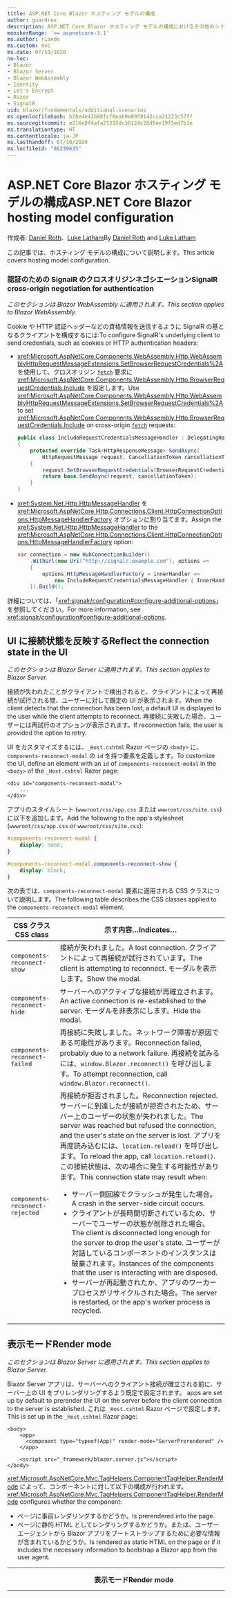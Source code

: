 ```yaml
---
title: ASP.NET Core Blazor ホスティング モデルの構成
author: guardrex
description: ASP.NET Core Blazor ホスティング モデルの構成におけるその他のシナリオについて説明します。
monikerRange: '>= aspnetcore-3.1'
ms.author: riande
ms.custom: mvc
ms.date: 07/10/2020
no-loc:
- Blazor
- Blazor Server
- Blazor WebAssembly
- Identity
- Let's Encrypt
- Razor
- SignalR
uid: blazor/fundamentals/additional-scenarios
ms.openlocfilehash: b28e4e43b88fcf8eab9e8959142cca21223c57ff
ms.sourcegitcommit: e216e8f4afa21215dc38124c28d5ee19f5ed7b1e
ms.translationtype: HT
ms.contentlocale: ja-JP
ms.lasthandoff: 07/10/2020
ms.locfileid: "86239635"
---
```

# <a name="aspnet-core-blazor-hosting-model-configuration"></a><span data-ttu-id="016e3-103">ASP.NET Core Blazor ホスティング モデルの構成</span><span class="sxs-lookup"><span data-stu-id="016e3-103">ASP.NET Core Blazor hosting model configuration</span></span>

<span data-ttu-id="016e3-104">作成者: [Daniel Roth](https://github.com/danroth27)、[Luke Latham](https://github.com/guardrex)</span><span class="sxs-lookup"><span data-stu-id="016e3-104">By [Daniel Roth](https://github.com/danroth27) and [Luke Latham](https://github.com/guardrex)</span></span>

<span data-ttu-id="016e3-105">この記事では、ホスティング モデルの構成について説明します。</span><span class="sxs-lookup"><span data-stu-id="016e3-105">This article covers hosting model configuration.</span></span>

### <a name="signalr-cross-origin-negotiation-for-authentication"></a><span data-ttu-id="016e3-106">認証のための SignalR のクロスオリジンネゴシエーション</span><span class="sxs-lookup"><span data-stu-id="016e3-106">SignalR cross-origin negotiation for authentication</span></span>

<span data-ttu-id="016e3-107">*このセクションは Blazor WebAssembly に適用されます。*</span><span class="sxs-lookup"><span data-stu-id="016e3-107">*This section applies to Blazor WebAssembly.*</span></span>

<span data-ttu-id="016e3-108">Cookie や HTTP 認証ヘッダーなどの資格情報を送信するように SignalR の基となるクライアントを構成するには:</span><span class="sxs-lookup"><span data-stu-id="016e3-108">To configure SignalR's underlying client to send credentials, such as cookies or HTTP authentication headers:</span></span>

* <span data-ttu-id="016e3-109"><xref:Microsoft.AspNetCore.Components.WebAssembly.Http.WebAssemblyHttpRequestMessageExtensions.SetBrowserRequestCredentials%2A> を使用して、クロスオリジン [`fetch`](https://developer.mozilla.org/docs/Web/API/Fetch_API/Using_Fetch) 要求に <xref:Microsoft.AspNetCore.Components.WebAssembly.Http.BrowserRequestCredentials.Include> を設定します。</span><span class="sxs-lookup"><span data-stu-id="016e3-109">Use <xref:Microsoft.AspNetCore.Components.WebAssembly.Http.WebAssemblyHttpRequestMessageExtensions.SetBrowserRequestCredentials%2A> to set <xref:Microsoft.AspNetCore.Components.WebAssembly.Http.BrowserRequestCredentials.Include> on cross-origin [`fetch`](https://developer.mozilla.org/docs/Web/API/Fetch_API/Using_Fetch) requests:</span></span>

  ```csharp
  public class IncludeRequestCredentialsMessageHandler : DelegatingHandler
  {
      protected override Task<HttpResponseMessage> SendAsync(
          HttpRequestMessage request, CancellationToken cancellationToken)
      {
          request.SetBrowserRequestCredentials(BrowserRequestCredentials.Include);
          return base.SendAsync(request, cancellationToken);
      }
  }
  ```

* <span data-ttu-id="016e3-110"><xref:System.Net.Http.HttpMessageHandler> を <xref:Microsoft.AspNetCore.Http.Connections.Client.HttpConnectionOptions.HttpMessageHandlerFactory> オプションに割り当てます。</span><span class="sxs-lookup"><span data-stu-id="016e3-110">Assign the <xref:System.Net.Http.HttpMessageHandler> to the <xref:Microsoft.AspNetCore.Http.Connections.Client.HttpConnectionOptions.HttpMessageHandlerFactory> option:</span></span>

  ```csharp
  var connection = new HubConnectionBuilder()
      .WithUrl(new Uri("http://signalr.example.com"), options =>
      {
          options.HttpMessageHandlerFactory = innerHandler => 
              new IncludeRequestCredentialsMessageHandler { InnerHandler = innerHandler };
      }).Build();
  ```

<span data-ttu-id="016e3-111">詳細については、「<xref:signalr/configuration#configure-additional-options>」を参照してください。</span><span class="sxs-lookup"><span data-stu-id="016e3-111">For more information, see <xref:signalr/configuration#configure-additional-options>.</span></span>

## <a name="reflect-the-connection-state-in-the-ui"></a><span data-ttu-id="016e3-112">UI に接続状態を反映する</span><span class="sxs-lookup"><span data-stu-id="016e3-112">Reflect the connection state in the UI</span></span>

<span data-ttu-id="016e3-113">*このセクションは Blazor Server に適用されます。*</span><span class="sxs-lookup"><span data-stu-id="016e3-113">*This section applies to Blazor Server.*</span></span>

<span data-ttu-id="016e3-114">接続が失われたことがクライアントで検出されると、クライアントによって再接続が試行される間、ユーザーに対して既定の UI が表示されます。</span><span class="sxs-lookup"><span data-stu-id="016e3-114">When the client detects that the connection has been lost, a default UI is displayed to the user while the client attempts to reconnect.</span></span> <span data-ttu-id="016e3-115">再接続に失敗した場合、ユーザーには再試行のオプションが表示されます。</span><span class="sxs-lookup"><span data-stu-id="016e3-115">If reconnection fails, the user is provided the option to retry.</span></span>

<span data-ttu-id="016e3-116">UI をカスタマイズするには、`_Host.cshtml` Razor ページの `<body>` に、`components-reconnect-modal` の `id` を持つ要素を定義します。</span><span class="sxs-lookup"><span data-stu-id="016e3-116">To customize the UI, define an element with an `id` of `components-reconnect-modal` in the `<body>` of the `_Host.cshtml` Razor page:</span></span>

```cshtml
<div id="components-reconnect-modal">
    ...
</div>
```

<span data-ttu-id="016e3-117">アプリのスタイルシート (`wwwroot/css/app.css` または `wwwroot/css/site.css`) に以下を追加します。</span><span class="sxs-lookup"><span data-stu-id="016e3-117">Add the following to the app's stylesheet (`wwwroot/css/app.css` or `wwwroot/css/site.css`):</span></span>

```css
#components-reconnect-modal {
    display: none;
}

#components-reconnect-modal.components-reconnect-show {
    display: block;
}
```

<span data-ttu-id="016e3-118">次の表では、`components-reconnect-modal` 要素に適用される CSS クラスについて説明します。</span><span class="sxs-lookup"><span data-stu-id="016e3-118">The following table describes the CSS classes applied to the `components-reconnect-modal` element.</span></span>

| <span data-ttu-id="016e3-119">CSS クラス</span><span class="sxs-lookup"><span data-stu-id="016e3-119">CSS class</span></span>                       | <span data-ttu-id="016e3-120">示す内容&hellip;</span><span class="sxs-lookup"><span data-stu-id="016e3-120">Indicates&hellip;</span></span> |
| ------------------------------- | ----------------- |
| `components-reconnect-show`     | <span data-ttu-id="016e3-121">接続が失われました。</span><span class="sxs-lookup"><span data-stu-id="016e3-121">A lost connection.</span></span> <span data-ttu-id="016e3-122">クライアントによって再接続が試行されています。</span><span class="sxs-lookup"><span data-stu-id="016e3-122">The client is attempting to reconnect.</span></span> <span data-ttu-id="016e3-123">モーダルを表示します。</span><span class="sxs-lookup"><span data-stu-id="016e3-123">Show the modal.</span></span> |
| `components-reconnect-hide`     | <span data-ttu-id="016e3-124">サーバーへのアクティブな接続が再確立されます。</span><span class="sxs-lookup"><span data-stu-id="016e3-124">An active connection is re-established to the server.</span></span> <span data-ttu-id="016e3-125">モーダルを非表示にします。</span><span class="sxs-lookup"><span data-stu-id="016e3-125">Hide the modal.</span></span> |
| `components-reconnect-failed`   | <span data-ttu-id="016e3-126">再接続に失敗しました。ネットワーク障害が原因である可能性があります。</span><span class="sxs-lookup"><span data-stu-id="016e3-126">Reconnection failed, probably due to a network failure.</span></span> <span data-ttu-id="016e3-127">再接続を試みるには、`window.Blazor.reconnect()` を呼び出します。</span><span class="sxs-lookup"><span data-stu-id="016e3-127">To attempt reconnection, call `window.Blazor.reconnect()`.</span></span> |
| `components-reconnect-rejected` | <span data-ttu-id="016e3-128">再接続が拒否されました。</span><span class="sxs-lookup"><span data-stu-id="016e3-128">Reconnection rejected.</span></span> <span data-ttu-id="016e3-129">サーバーに到達したが接続が拒否されたため、サーバー上のユーザーの状態が失われました。</span><span class="sxs-lookup"><span data-stu-id="016e3-129">The server was reached but refused the connection, and the user's state on the server is lost.</span></span> <span data-ttu-id="016e3-130">アプリを再度読み込むには、`location.reload()` を呼び出します。</span><span class="sxs-lookup"><span data-stu-id="016e3-130">To reload the app, call `location.reload()`.</span></span> <span data-ttu-id="016e3-131">この接続状態は、次の場合に発生する可能性があります。</span><span class="sxs-lookup"><span data-stu-id="016e3-131">This connection state may result when:</span></span><ul><li><span data-ttu-id="016e3-132">サーバー側回線でクラッシュが発生した場合。</span><span class="sxs-lookup"><span data-stu-id="016e3-132">A crash in the server-side circuit occurs.</span></span></li><li><span data-ttu-id="016e3-133">クライアントが長時間切断されているため、サーバーでユーザーの状態が削除された場合。</span><span class="sxs-lookup"><span data-stu-id="016e3-133">The client is disconnected long enough for the server to drop the user's state.</span></span> <span data-ttu-id="016e3-134">ユーザーが対話しているコンポーネントのインスタンスは破棄されます。</span><span class="sxs-lookup"><span data-stu-id="016e3-134">Instances of the components that the user is interacting with are disposed.</span></span></li><li><span data-ttu-id="016e3-135">サーバーが再起動されたか、アプリのワーカー プロセスがリサイクルされた場合。</span><span class="sxs-lookup"><span data-stu-id="016e3-135">The server is restarted, or the app's worker process is recycled.</span></span></li></ul> |

## <a name="render-mode"></a><span data-ttu-id="016e3-136">表示モード</span><span class="sxs-lookup"><span data-stu-id="016e3-136">Render mode</span></span>

<span data-ttu-id="016e3-137">*このセクションは Blazor Server に適用されます。*</span><span class="sxs-lookup"><span data-stu-id="016e3-137">*This section applies to Blazor Server.*</span></span>

Blazor Server<span data-ttu-id="016e3-138"> アプリは、サーバーへのクライアント接続が確立される前に、サーバー上の UI をプリレンダリングするよう既定で設定されます。</span><span class="sxs-lookup"><span data-stu-id="016e3-138"> apps are set up by default to prerender the UI on the server before the client connection to the server is established.</span></span> <span data-ttu-id="016e3-139">これは `_Host.cshtml` Razor ページで設定します。</span><span class="sxs-lookup"><span data-stu-id="016e3-139">This is set up in the `_Host.cshtml` Razor page:</span></span>

```cshtml
<body>
    <app>
      <component type="typeof(App)" render-mode="ServerPrerendered" />
    </app>

    <script src="_framework/blazor.server.js"></script>
</body>
```

<span data-ttu-id="016e3-140"><xref:Microsoft.AspNetCore.Mvc.TagHelpers.ComponentTagHelper.RenderMode> によって、コンポーネントに対して以下の構成が行われます。</span><span class="sxs-lookup"><span data-stu-id="016e3-140"><xref:Microsoft.AspNetCore.Mvc.TagHelpers.ComponentTagHelper.RenderMode> configures whether the component:</span></span>

* <span data-ttu-id="016e3-141">ページに事前レンダリングするかどうか。</span><span class="sxs-lookup"><span data-stu-id="016e3-141">Is prerendered into the page.</span></span>
* <span data-ttu-id="016e3-142">ページに静的 HTML としてレンダリングするかどうか。または、ユーザー エージェントから Blazor アプリをブートストラップするために必要な情報が含まれているかどうか。</span><span class="sxs-lookup"><span data-stu-id="016e3-142">Is rendered as static HTML on the page or if it includes the necessary information to bootstrap a Blazor app from the user agent.</span></span>

| <span data-ttu-id="016e3-143">表示モード</span><span class="sxs-lookup"><span data-stu-id="016e3-143">Render mode</span></span> | <span data-ttu-id="016e3-144">説明</span><span class="sxs-lookup"><span data-stu-id="016e3-144">Description</span></span> |
| --- | --- |
| <xref:Microsoft.AspNetCore.Mvc.Rendering.RenderMode.ServerPrerendered> | <span data-ttu-id="016e3-145">コンポーネントを静的 HTML にレンダリングし、Blazor Server アプリのマーカーを含めます。</span><span class="sxs-lookup"><span data-stu-id="016e3-145">Renders the component into static HTML and includes a marker for a Blazor Server app.</span></span> <span data-ttu-id="016e3-146">このマーカーは、ユーザー エージェントの起動時に Blazor アプリをブートストラップするために使用されます。</span><span class="sxs-lookup"><span data-stu-id="016e3-146">When the user-agent starts, this marker is used to bootstrap a Blazor app.</span></span> |
| <xref:Microsoft.AspNetCore.Mvc.Rendering.RenderMode.Server> | <span data-ttu-id="016e3-147">Blazor Server アプリのマーカーをレンダリングします。</span><span class="sxs-lookup"><span data-stu-id="016e3-147">Renders a marker for a Blazor Server app.</span></span> <span data-ttu-id="016e3-148">コンポーネントからの出力は含められません。</span><span class="sxs-lookup"><span data-stu-id="016e3-148">Output from the component isn't included.</span></span> <span data-ttu-id="016e3-149">このマーカーは、ユーザー エージェントの起動時に Blazor アプリをブートストラップするために使用されます。</span><span class="sxs-lookup"><span data-stu-id="016e3-149">When the user-agent starts, this marker is used to bootstrap a Blazor app.</span></span> |
| <xref:Microsoft.AspNetCore.Mvc.Rendering.RenderMode.Static> | <span data-ttu-id="016e3-150">コンポーネントを静的 HTML にレンダリングします。</span><span class="sxs-lookup"><span data-stu-id="016e3-150">Renders the component into static HTML.</span></span> |

<span data-ttu-id="016e3-151">静的 HTML ページからのサーバー コンポーネントのレンダリングは、サポートされていません。</span><span class="sxs-lookup"><span data-stu-id="016e3-151">Rendering server components from a static HTML page isn't supported.</span></span>

## <a name="configure-the-signalr-client-for-blazor-server-apps"></a><span data-ttu-id="016e3-152">Blazor Server アプリ用に SignalR クライアントを構成する</span><span class="sxs-lookup"><span data-stu-id="016e3-152">Configure the SignalR client for Blazor Server apps</span></span>

<span data-ttu-id="016e3-153">*このセクションは Blazor Server に適用されます。*</span><span class="sxs-lookup"><span data-stu-id="016e3-153">*This section applies to Blazor Server.*</span></span>

<span data-ttu-id="016e3-154">`Pages/_Host.cshtml` ファイルで Blazor Server アプリによって使用される SignalR クライアントを構成します。</span><span class="sxs-lookup"><span data-stu-id="016e3-154">Configure the SignalR client used by Blazor Server apps in the `Pages/_Host.cshtml` file.</span></span> <span data-ttu-id="016e3-155">`Blazor.start` を呼び出すスクリプトを、`_framework/blazor.server.js` スクリプトの後の `</body>` タグ内に配置します。</span><span class="sxs-lookup"><span data-stu-id="016e3-155">Place a script that calls `Blazor.start` after the `_framework/blazor.server.js` script and inside the `</body>` tag.</span></span>

### <a name="logging"></a><span data-ttu-id="016e3-156">ログの記録</span><span class="sxs-lookup"><span data-stu-id="016e3-156">Logging</span></span>

<span data-ttu-id="016e3-157">SignalR クライアント ログを構成するには:</span><span class="sxs-lookup"><span data-stu-id="016e3-157">To configure SignalR client logging:</span></span>

* <span data-ttu-id="016e3-158">`blazor.server.js` スクリプトの `<script>` タグに `autostart="false"` 属性を追加します。</span><span class="sxs-lookup"><span data-stu-id="016e3-158">Add an `autostart="false"` attribute to the `<script>` tag for the `blazor.server.js` script.</span></span>
* <span data-ttu-id="016e3-159">クライアント ビルダーでログ レベルを指定して `configureLogging` を呼び出す構成オブジェクト (`configureSignalR`) を渡します。</span><span class="sxs-lookup"><span data-stu-id="016e3-159">Pass in a configuration object (`configureSignalR`) that calls `configureLogging` with the log level on the client builder.</span></span>

```cshtml
    ...

    <script src="_framework/blazor.server.js" autostart="false"></script>
    <script>
      Blazor.start({
        configureSignalR: function (builder) {
          builder.configureLogging("information");
        }
      });
    </script>
</body>
```

<span data-ttu-id="016e3-160">前の例で、`information` はログ レベル <xref:Microsoft.Extensions.Logging.LogLevel.Information?displayProperty=nameWithType> と同じです。</span><span class="sxs-lookup"><span data-stu-id="016e3-160">In the preceding example, `information` is equivalent to a log level of <xref:Microsoft.Extensions.Logging.LogLevel.Information?displayProperty=nameWithType>.</span></span>

### <a name="modify-the-reconnection-handler"></a><span data-ttu-id="016e3-161">再接続ハンドラーを変更する</span><span class="sxs-lookup"><span data-stu-id="016e3-161">Modify the reconnection handler</span></span>

<span data-ttu-id="016e3-162">再接続ハンドラーの回線接続イベントは、次のようなカスタム動作を行うように変更できます。</span><span class="sxs-lookup"><span data-stu-id="016e3-162">The reconnection handler's circuit connection events can be modified for custom behaviors, such as:</span></span>

* <span data-ttu-id="016e3-163">接続が切断された場合にユーザーに通知する。</span><span class="sxs-lookup"><span data-stu-id="016e3-163">To notify the user if the connection is dropped.</span></span>
* <span data-ttu-id="016e3-164">回線が接続されているときに (クライアントから) ログ記録を実行する。</span><span class="sxs-lookup"><span data-stu-id="016e3-164">To perform logging (from the client) when a circuit is connected.</span></span>

<span data-ttu-id="016e3-165">接続イベントを変更するには:</span><span class="sxs-lookup"><span data-stu-id="016e3-165">To modify the connection events:</span></span>

* <span data-ttu-id="016e3-166">`blazor.server.js` スクリプトの `<script>` タグに `autostart="false"` 属性を追加します。</span><span class="sxs-lookup"><span data-stu-id="016e3-166">Add an `autostart="false"` attribute to the `<script>` tag for the `blazor.server.js` script.</span></span>
* <span data-ttu-id="016e3-167">切断された接続 (`onConnectionDown`) および確立または再確立された接続 (`onConnectionUp`) 用に接続の変更に対するコールバックを登録します。</span><span class="sxs-lookup"><span data-stu-id="016e3-167">Register callbacks for connection changes for dropped connections (`onConnectionDown`) and established/re-established connections (`onConnectionUp`).</span></span> <span data-ttu-id="016e3-168">`onConnectionDown` と `onConnectionUp` の**両方**を指定する必要があります。</span><span class="sxs-lookup"><span data-stu-id="016e3-168">**Both** `onConnectionDown` and `onConnectionUp` must be specified.</span></span>

```cshtml
    ...

    <script src="_framework/blazor.server.js" autostart="false"></script>
    <script>
      Blazor.start({
        reconnectionHandler: {
          onConnectionDown: (options, error) => console.error(error);
          onConnectionUp: () => console.log("Up, up, and away!");
        }
      });
    </script>
</body>
```

### <a name="adjust-the-reconnection-retry-count-and-interval"></a><span data-ttu-id="016e3-169">再接続の再試行回数と間隔を調整する</span><span class="sxs-lookup"><span data-stu-id="016e3-169">Adjust the reconnection retry count and interval</span></span>

<span data-ttu-id="016e3-170">再接続の再試行回数と間隔を調整するには:</span><span class="sxs-lookup"><span data-stu-id="016e3-170">To adjust the reconnection retry count and interval:</span></span>

* <span data-ttu-id="016e3-171">`blazor.server.js` スクリプトの `<script>` タグに `autostart="false"` 属性を追加します。</span><span class="sxs-lookup"><span data-stu-id="016e3-171">Add an `autostart="false"` attribute to the `<script>` tag for the `blazor.server.js` script.</span></span>
* <span data-ttu-id="016e3-172">再試行の回数 (`maxRetries`) と、各再試行で許可されるミリ秒単位の期間 (`retryIntervalMilliseconds`) を設定します。</span><span class="sxs-lookup"><span data-stu-id="016e3-172">Set the number of retries (`maxRetries`) and period in milliseconds permitted for each retry attempt (`retryIntervalMilliseconds`).</span></span>

```cshtml
    ...

    <script src="_framework/blazor.server.js" autostart="false"></script>
    <script>
      Blazor.start({
        reconnectionOptions: {
          maxRetries: 3,
          retryIntervalMilliseconds: 2000
        }
      });
    </script>
</body>
```

### <a name="hide-or-replace-the-reconnection-display"></a><span data-ttu-id="016e3-173">再接続の表示を非表示にする、または置き換える</span><span class="sxs-lookup"><span data-stu-id="016e3-173">Hide or replace the reconnection display</span></span>

<span data-ttu-id="016e3-174">再接続の表示を非表示にするには:</span><span class="sxs-lookup"><span data-stu-id="016e3-174">To hide the reconnection display:</span></span>

* <span data-ttu-id="016e3-175">`blazor.server.js` スクリプトの `<script>` タグに `autostart="false"` 属性を追加します。</span><span class="sxs-lookup"><span data-stu-id="016e3-175">Add an `autostart="false"` attribute to the `<script>` tag for the `blazor.server.js` script.</span></span>
* <span data-ttu-id="016e3-176">再接続ハンドラーの `_reconnectionDisplay` を空のオブジェクト (`{}` または `new Object()`) に設定します。</span><span class="sxs-lookup"><span data-stu-id="016e3-176">Set the reconnection handler's `_reconnectionDisplay` to an empty object (`{}` or `new Object()`).</span></span>

```cshtml
    ...

    <script src="_framework/blazor.server.js" autostart="false"></script>
    <script>
      window.addEventListener('beforeunload', function () {
        Blazor.defaultReconnectionHandler._reconnectionDisplay = {};
      });
    </script>
</body>
```

<span data-ttu-id="016e3-177">再接続の表示を置き換えるには、前の例の `_reconnectionDisplay` を表示する要素に設定します。</span><span class="sxs-lookup"><span data-stu-id="016e3-177">To replace the reconnection display, set `_reconnectionDisplay` in the preceding example to the element for display:</span></span>

```javascript
Blazor.defaultReconnectionHandler._reconnectionDisplay = 
  document.getElementById("{ELEMENT ID}");
```

<span data-ttu-id="016e3-178">プレースホルダー `{ELEMENT ID}` は、表示する HTML 要素の ID です。</span><span class="sxs-lookup"><span data-stu-id="016e3-178">The placeholder `{ELEMENT ID}` is the ID of the HTML element to display.</span></span>

## <a name="additional-resources"></a><span data-ttu-id="016e3-179">その他の技術情報</span><span class="sxs-lookup"><span data-stu-id="016e3-179">Additional resources</span></span>

* <xref:fundamentals/logging/index>
